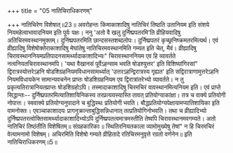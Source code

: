 +++
title = "05 नातिचिराधिकरणम्"

+++
नातिचिरेण विशेषात्॥23॥ अवरोहन्तः किमाकाशादिषु नातिचिरं तिष्ठति उतानियम इति संशये नियमहेत्वाभावादनियम इति पूर्वः पक्षः। ननु 'अतो वै खलु दुर्निष्प्रपतरमि'ति व्रीहियवादिषु अतिचिरमवस्थानमुक्तम्। दुनिंष्प्रपतरमिति छान्दसस्तशब्दलोपः। दुर्निष्प्रपतरं कृच्छ्रनिष्क्रमतरमित्यर्थ। एवं व्रीह्यादिषु विशेषोक्तेराकाशादिषु मेघांतेषु नातिचिरमवस्थानमिति गम्यत इति चेत्, मैवं। व्रीह्यादिषु चिरावस्थाननियमप्रतिपादनसामर्थ्यादाकाशादिभ्यः" चिरावस्थाननियम एव हि व्यावर्तते नत्वनियतचिरावस्थानमपि। 'यथा वैखानसं पूर्वेऽहन्साम भवति षोडश्युत्तर' इति विशिष्यांगिरसां" द्विरात्रस्योत्तरेऽहनि षोडशिग्रहनियमविधानसामर्थ्यात् 'उत्तरऽहन्द्विरात्रस्य गृह्यत' इति सद्विरात्राणामुत्तरेऽहनि नियमविधायकेन सामान्यवचनेन प्राप्तः षोडशिग्रहनियम एव द्विरात्रांतरेभ्यो व्यावर्तते। न तु प्रकृत्यतिरात्रानियतप्राप्तः षोडशिग्रहोऽपि। तस्मादाकाशादिषु चिरमचिरं वावस्थानमित्यनियम इति। एवं प्राप्ते सिद्धान्तः-- दुर्निष्प्रपतरमित्यातिशायिनिकस्य तरप्रत्ययस्यास्ति तावत् प्रतियोग्याकांक्षा। तत्र च वाक्ये प्रतियोगी नोपात्तः। स्ववाक्ये प्रतियोग्यनुपादाने च बुद्धिस्थः प्रतियोगी भवति। बौद्धप्रतियोग्यपेक्षायामप्यातिशायिका इति वामनोक्तः। एवञ्चाकाशादयः प्रागनुक्रान्ताबुद्धिसन्निधानात् तत्प्रतियोगिनोभवति। तथा च व्रीह्यादिभ्यो दुर्निष्प्रपतरत्वोक्तिसामर्थ्यादाकाशादिभ्योऽपि दुर्निष्प्रपतत्वमात्रमस्तीति तेष्वपि चिरावस्थानमवगम्यते। अतो नातिचिरं तिष्ठंतीति विशेषितम्॥ संग्रहकारिकाः॥ स्थितिरनियतकाला व्यामोमुख्येषु तेषां" न हि चिरमचिरं वेत्यामनामो विशेषम्। अचिरमिति विशेषो गम्यते व्रीहितादे रतिचिरमनुवृत्ते रग्रतो वर्णनेन॥ इति नातिचिराधिकरणम्॥5॥